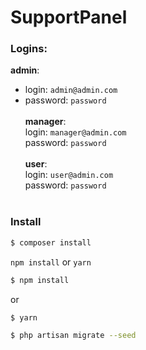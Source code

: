 # SupportPanel
### Logins:
**admin**:<br/>
- login: `admin@admin.com`<br/>
- password: `password`<br/><br/>
**manager**: <br/>
    login: ```manager@admin.com```<br/>
    password: `password`<br/><br/>
**user**: <br/>
    login: `user@admin.com`<br/>
    password: `password`<br/><br/>
### Install
```sh
$ composer install
```
`npm install`
or
`yarn`
```sh
$ npm install
```
or
```sh
$ yarn
```
```sh
$ php artisan migrate --seed
```
